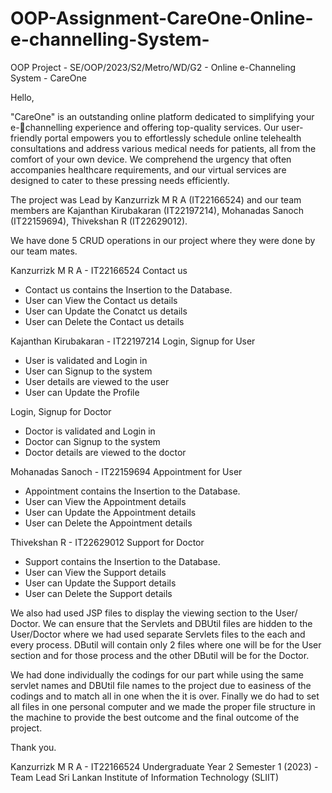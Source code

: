 # OOP-Assignment-CareOne-Online-e-channelling-System-

OOP Project - SE/OOP/2023/S2/Metro/WD/G2 - Online e-Channeling System - CareOne

Hello,

"CareOne" is an outstanding online platform dedicated to simplifying your e-channelling experience and offering top-quality services. Our user-friendly portal empowers you to effortlessly schedule online telehealth consultations and address various medical needs for patients, all from the comfort of your own device. We comprehend the urgency that often accompanies healthcare requirements, and our virtual services are designed to cater to these pressing needs efficiently.

The project was Lead by Kanzurrizk M R A (IT22166524) and our team members are Kajanthan Kirubakaran (IT22197214), Mohanadas Sanoch (IT22159694), Thivekshan R (IT22629012). 

We have done 5 CRUD operations in our project where they were done by our team mates.

Kanzurrizk M R A - IT22166524
Contact us 
- Contact us contains the Insertion to the Database.
- User can View the Contact us details
- User can Update the Conatct us details
- User can Delete the Contact us details

Kajanthan Kirubakaran - IT22197214
Login, Signup for User
- User is validated and Login in
- User can Signup to the system
- User details are viewed to the user
- User can Update the Profile

Login, Signup for Doctor
- Doctor is validated and Login in
- Doctor can Signup to the system
- Doctor details are viewed to the doctor

Mohanadas Sanoch - IT22159694
Appointment for User
- Appointment contains the Insertion to the Database.
- User can View the Appointment details
- User can Update the Appointment details
- User can Delete the Appointment details

Thivekshan R - IT22629012
Support for Doctor
- Support contains the Insertion to the Database.
- User can View the Support details
- User can Update the Support details
- User can Delete the Support details

We also had used JSP files to display the viewing section to the User/ Doctor. We can ensure that the Servlets and DBUtil files are hidden to the User/Doctor where we had used separate Servlets files to the each and every process. DButil will contain only 2 files where one will be for the User section and for those process and the other DButil will be for the Doctor.

We had done individually the codings for our part while using the same servlet names and DBUtil file names to the project due to easiness of the codings and to match all in one when the it is over. Finally we do had to set all files in one personal computer and we made the proper file structure in the machine to provide the best outcome and the final outcome of the project. 

Thank you.

Kanzurrizk M R A - IT22166524
Undergraduate Year 2 Semester 1 (2023) - Team Lead 
Sri Lankan Institute of Information Technology (SLIIT)





